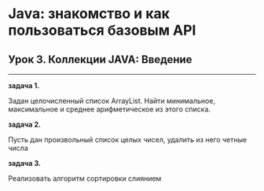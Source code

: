 # Java: знакомство и как пользоваться базовым API

## Урок 3. Коллекции JAVA: Введение
----

**задача 1.**

Задан целочисленный список ArrayList. Найти минимальное, максимальное и среднее арифметическое из этого списка.

**задача 2.**

Пусть дан произвольный список целых чисел, удалить из него четные числа

**задача 3.**

Реализовать алгоритм сортировки слиянием